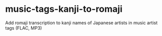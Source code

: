 # music-tags-kanji-to-romaji
Add romaji transcription to kanji names of Japanese artists in music artist tags (FLAC, MP3)
